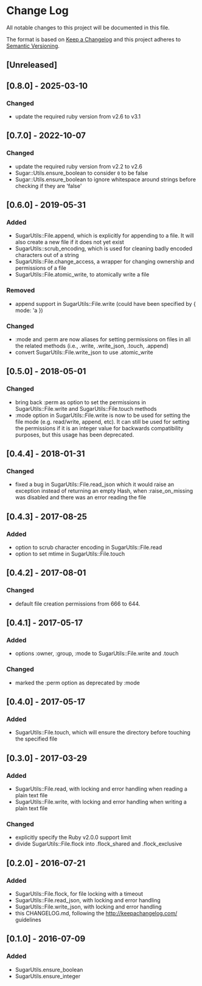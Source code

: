 # Change Log
All notable changes to this project will be documented in this file.

The format is based on [Keep a Changelog](http://keepachangelog.com/en/1.0.0/)
and this project adheres to [Semantic Versioning](http://semver.org/spec/v2.0.0.html).

## [Unreleased]

## [0.8.0] - 2025-03-10
### Changed
- update the required ruby version from v2.6 to v3.1

## [0.7.0] - 2022-10-07
### Changed
- update the required ruby version from v2.2 to v2.6
- Sugar::Utils.ensure_boolean to consider `0` to be false
- Sugar::Utils.ensure_boolean to ignore whitespace around strings before
  checking if they are 'false'

## [0.6.0] - 2019-05-31
### Added
- SugarUtils::File.append, which is explicitly for appending to a file. It will
  also create a new file if it does not yet exist
- SugarUtils::scrub_encoding, which is used for cleaning badly encoded
  characters out of a string
- SugarUtils::File.change_access, a wrapper for changing ownership and
  permissions of a file
- SugarUtils::File.atomic_write, to atomically write a file
### Removed
- append support in SugarUtils::File.write (could have been specified by { mode: 'a })
### Changed
- :mode and :perm are now aliases for setting permissions on files in all the
  related methods (i.e., .write, .write_json, .touch, .append)
- convert SugarUtils::File.write_json to use .atomic_write

## [0.5.0] - 2018-05-01
### Changed
- bring back :perm as option to set the permissions in SugarUtils::File.write and SugarUtils::File.touch methods
- :mode option in SugarUtils::File.write is now to be used for setting the file mode (e.g. read/write, append, etc). It can still be used for setting the permissions if it is an integer value for backwards compatibility purposes, but this usage has been deprecated.

## [0.4.4] - 2018-01-31
### Changed
- fixed a bug in SugarUtils::File.read_json which it would raise an exception
  instead of returning an empty Hash, when :raise_on_missing was disabled and
  there was an error reading the file

## [0.4.3] - 2017-08-25
### Added
- option to scrub character encoding in SugarUtils::File.read
- option to set mtime in SugarUtils::File.touch

## [0.4.2] - 2017-08-01
### Changed
- default file creation permissions from 666 to 644.

## [0.4.1] - 2017-05-17
### Added
- options :owner, :group, :mode to SugarUtils::File.write and .touch

### Changed
- marked the :perm option as deprecated by :mode

## [0.4.0] - 2017-05-17
### Added
- SugarUtils::File.touch, which will ensure the directory before touching the
  specified file

## [0.3.0] - 2017-03-29
### Added
- SugarUtils::File.read, with locking and error handling when reading a plain
  text file
- SugarUtils::File.write, with locking and error handling when writing a plain
  text file

### Changed
- explicitly specify the Ruby v2.0.0 support limit
- divide SugarUtils::File.flock into .flock_shared and .flock_exclusive

## [0.2.0] - 2016-07-21
### Added
- SugarUtils::File.flock, for file locking with a timeout
- SugarUtils::File.read_json, with locking and error handling
- SugarUtils::File.write_json, with locking and error handling
- this CHANGELOG.md, following the http://keepachangelog.com/ guidelines

## [0.1.0] - 2016-07-09
### Added
- SugarUtils.ensure_boolean
- SugarUtils.ensure_integer
